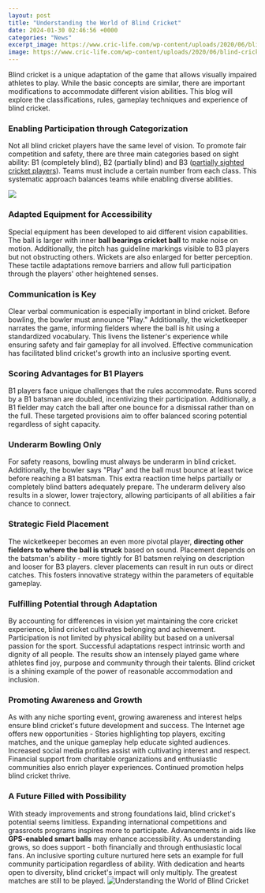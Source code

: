 ```yaml
---
layout: post
title: "Understanding the World of Blind Cricket"
date: 2024-01-30 02:46:56 +0000
categories: "News"
excerpt_image: https://www.cric-life.com/wp-content/uploads/2020/06/blind-cricket.jpeg
image: https://www.cric-life.com/wp-content/uploads/2020/06/blind-cricket.jpeg
---
```


Blind cricket is a unique adaptation of the game that allows visually impaired athletes to play. While the basic concepts are similar, there are important modifications to accommodate different vision abilities. This blog will explore the classifications, rules, gameplay techniques and experience of blind cricket.
### Enabling Participation through Categorization
Not all blind cricket players have the same level of vision. To promote fair competition and safety, there are three main categories based on sight ability: B1 (completely blind), B2 (partially blind) and B3 ([partially sighted cricket players](https://fistore.mysenprints.com/collection/agostini)). Teams must include a certain number from each class. This systematic approach balances teams while enabling diverse abilities. 

![](https://wecapable.com/wp-content/uploads/2022/12/blind-cricket-game.jpg)
### Adapted Equipment for Accessibility
Special equipment has been developed to aid different vision capabilities. The ball is larger with inner **ball bearings cricket ball** to make noise on motion. Additionally, the pitch has guideline markings visible to B3 players but not obstructing others. Wickets are also enlarged for better perception. These tactile adaptations remove barriers and allow full participation through the players' other heightened senses.
### Communication is Key
Clear verbal communication is especially important in blind cricket. Before bowling, the bowler must announce "Play." Additionally, the wicketkeeper narrates the game, informing fielders where the ball is hit using a standardized vocabulary. This livens the listener's experience while ensuring safety and fair gameplay for all involved. Effective communication has facilitated blind cricket's growth into an inclusive sporting event.
### Scoring Advantages for B1 Players 
B1 players face unique challenges that the rules accommodate. Runs scored by a B1 batsman are doubled, incentivizing their participation. Additionally, a B1 fielder may catch the ball after one bounce for a dismissal rather than on the full. These targeted provisions aim to offer balanced scoring potential regardless of sight capacity.
### Underarm Bowling Only
For safety reasons, bowling must always be underarm in blind cricket. Additionally, the bowler says "Play" and the ball must bounce at least twice before reaching a B1 batsman. This extra reaction time helps partially or completely blind batters adequately prepare. The underarm delivery also results in a slower, lower trajectory, allowing participants of all abilities a fair chance to connect.
### Strategic Field Placement
The wicketkeeper becomes an even more pivotal player, **directing other fielders to where the ball is struck** based on sound. Placement depends on the batsman's ability - more tightly for B1 batsmen relying on description and looser for B3 players. clever placements can result in run outs or direct catches. This fosters innovative strategy within the parameters of equitable gameplay.
### Fulfilling Potential through Adaptation 
By accounting for differences in vision yet maintaining the core cricket experience, blind cricket cultivates belonging and achievement. Participation is not limited by physical ability but based on a universal passion for the sport. Successful adaptations respect intrinsic worth and dignity of all people. The results show an intensely played game where athletes find joy, purpose and community through their talents. Blind cricket is a shining example of the power of reasonable accommodation and inclusion.
### Promoting Awareness and Growth 
As with any niche sporting event, growing awareness and interest helps ensure blind cricket's future development and success. The Internet age offers new opportunities - Stories highlighting top players, exciting matches, and the unique gameplay help educate sighted audiences. Increased social media profiles assist with cultivating interest and respect. Financial support from charitable organizations and enthusiastic communities also enrich player experiences. Continued promotion helps blind cricket thrive.
### A Future Filled with Possibility  
With steady improvements and strong foundations laid, blind cricket's potential seems limitless. Expanding international competitions and grassroots programs inspires more to participate. Advancements in aids like **GPS-enabled smart balls** may enhance accessibility. As understanding grows, so does support - both financially and through enthusiastic local fans. An inclusive sporting culture nurtured here sets an example for full community participation regardless of ability. With dedication and hearts open to diversity, blind cricket's impact will only multiply. The greatest matches are still to be played.
![Understanding the World of Blind Cricket](https://www.cric-life.com/wp-content/uploads/2020/06/blind-cricket.jpeg)